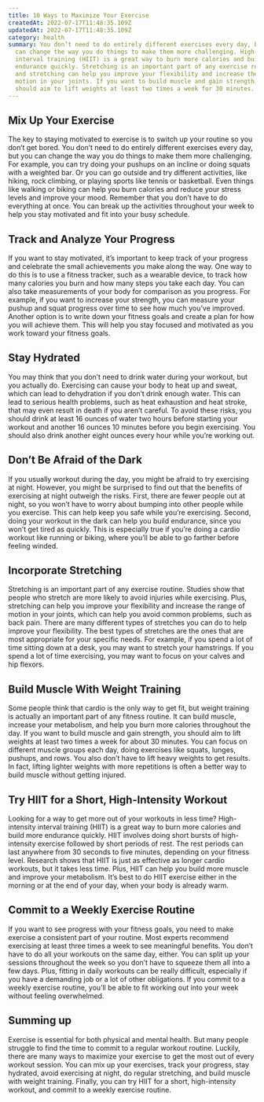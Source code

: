 ```yaml
---
title: 10 Ways to Maximize Your Exercise
createdAt: 2022-07-17T11:48:35.109Z
updatedAt: 2022-07-17T11:48:35.109Z
category: health
summary: You don’t need to do entirely different exercises every day, but you
  can change the way you do things to make them more challenging. High-intensity
  interval training (HIIT) is a great way to burn more calories and build more
  endurance quickly. Stretching is an important part of any exercise routine,
  and stretching can help you improve your flexibility and increase the range of
  motion in your joints. If you want to build muscle and gain strength, you
  should aim to lift weights at least two times a week for 30 minutes.
---
```


## Mix Up Your Exercise

The key to staying motivated to exercise is to switch up your routine so you don’t get bored. You don’t need to do entirely different exercises every day, but you can change the way you do things to make them more challenging. For example, you can try doing your pushups on an incline or doing squats with a weighted bar. Or you can go outside and try different activities, like hiking, rock climbing, or playing sports like tennis or basketball. Even things like walking or biking can help you burn calories and reduce your stress levels and improve your mood. Remember that you don’t have to do everything at once. You can break up the activities throughout your week to help you stay motivated and fit into your busy schedule.

## Track and Analyze Your Progress

If you want to stay motivated, it’s important to keep track of your progress and celebrate the small achievements you make along the way. One way to do this is to use a fitness tracker, such as a wearable device, to track how many calories you burn and how many steps you take each day. You can also take measurements of your body for comparison as you progress. For example, if you want to increase your strength, you can measure your pushup and squat progress over time to see how much you’ve improved. Another option is to write down your fitness goals and create a plan for how you will achieve them. This will help you stay focused and motivated as you work toward your fitness goals.

## Stay Hydrated

You may think that you don’t need to drink water during your workout, but you actually do. Exercising can cause your body to heat up and sweat, which can lead to dehydration if you don’t drink enough water. This can lead to serious health problems, such as heat exhaustion and heat stroke, that may even result in death if you aren’t careful. To avoid these risks, you should drink at least 16 ounces of water two hours before starting your workout and another 16 ounces 10 minutes before you begin exercising. You should also drink another eight ounces every hour while you’re working out.

## Don’t Be Afraid of the Dark

If you usually workout during the day, you might be afraid to try exercising at night. However, you might be surprised to find out that the benefits of exercising at night outweigh the risks. First, there are fewer people out at night, so you won’t have to worry about bumping into other people while you exercise. This can help keep you safe while you’re exercising. Second, doing your workout in the dark can help you build endurance, since you won’t get tired as quickly. This is especially true if you’re doing a cardio workout like running or biking, where you’ll be able to go farther before feeling winded.

## Incorporate Stretching

Stretching is an important part of any exercise routine. Studies show that people who stretch are more likely to avoid injuries while exercising. Plus, stretching can help you improve your flexibility and increase the range of motion in your joints, which can help you avoid common problems, such as back pain. There are many different types of stretches you can do to help improve your flexibility. The best types of stretches are the ones that are most appropriate for your specific needs. For example, if you spend a lot of time sitting down at a desk, you may want to stretch your hamstrings. If you spend a lot of time exercising, you may want to focus on your calves and hip flexors.

## Build Muscle With Weight Training

Some people think that cardio is the only way to get fit, but weight training is actually an important part of any fitness routine. It can build muscle, increase your metabolism, and help you burn more calories throughout the day. If you want to build muscle and gain strength, you should aim to lift weights at least two times a week for about 30 minutes. You can focus on different muscle groups each day, doing exercises like squats, lunges, pushups, and rows. You also don’t have to lift heavy weights to get results. In fact, lifting lighter weights with more repetitions is often a better way to build muscle without getting injured.

## Try HIIT for a Short, High-Intensity Workout

Looking for a way to get more out of your workouts in less time? High-intensity interval training (HIIT) is a great way to burn more calories and build more endurance quickly. HIIT involves doing short bursts of high-intensity exercise followed by short periods of rest. The rest periods can last anywhere from 30 seconds to five minutes, depending on your fitness level. Research shows that HIIT is just as effective as longer cardio workouts, but it takes less time. Plus, HIIT can help you build more muscle and improve your metabolism. It’s best to do HIIT exercise either in the morning or at the end of your day, when your body is already warm.

## Commit to a Weekly Exercise Routine

If you want to see progress with your fitness goals, you need to make exercise a consistent part of your routine. Most experts recommend exercising at least three times a week to see meaningful benefits. You don’t have to do all your workouts on the same day, either. You can split up your sessions throughout the week so you don’t have to squeeze them all into a few days. Plus, fitting in daily workouts can be really difficult, especially if you have a demanding job or a lot of other obligations. If you commit to a weekly exercise routine, you’ll be able to fit working out into your week without feeling overwhelmed.

## Summing up

Exercise is essential for both physical and mental health. But many people struggle to find the time to commit to a regular workout routine. Luckily, there are many ways to maximize your exercise to get the most out of every workout session. You can mix up your exercises, track your progress, stay hydrated, avoid exercising at night, do regular stretching, and build muscle with weight training. Finally, you can try HIIT for a short, high-intensity workout, and commit to a weekly exercise routine.
